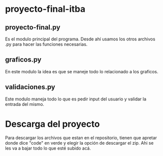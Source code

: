 # proyecto-final-itba

## proyecto-final.py  
Es el modulo principal del programa. Desde ahí usamos los otros archivos .py para hacer las funciones necesarias.  

## graficos.py
En este modulo la idea es que se maneje todo lo relacionado a los graficos.  

## validaciones.py
Este modulo maneja todo lo que es pedir input del usuario y validar la entrada del mismo.

# Descarga del proyecto
Para descargar los archivos que estan en el repositorio, tienen que apretar donde dice "code" en verde y elegir la opción de descargar el zip. Ahi se les va a
bajar todo lo que esté subido acá.
